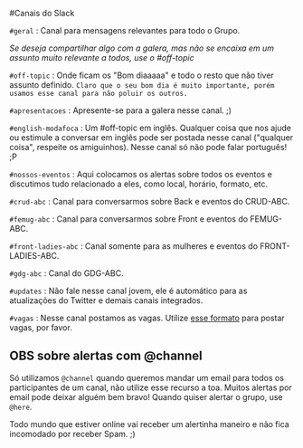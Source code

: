 #Canais do Slack

`#geral` : Canal para mensagens relevantes para todo o Grupo. 

*Se deseja compartilhar algo com a galera, mas não se encaixa em um assunto muito relevante a todos, use o #off-topic*

`#off-topic` : Onde ficam os "Bom diaaaaa" e todo o resto que não tiver assunto definido. `Claro que o seu bom dia é muito importante, porém usamos esse canal para não poluir os outros.`

`#apresentacoes` : Apresente-se para a galera nesse canal. ;)

`#english-modafoca` : Um #off-topic em inglês. Qualquer coisa que nos ajude ou estimule a conversar em inglês pode ser postada nesse canal ("qualquer coisa", respeite os amiguinhos). Nesse canal só não pode falar português! ;P

`#nossos-eventos` : Aqui colocamos os alertas sobre todos os eventos e discutimos tudo relacionado a eles, como local, horário, formato, etc.

`#crud-abc` : Canal para conversarmos sobre Back e eventos do CRUD-ABC.

`#femug-abc` : Canal para conversarmos sobre Front e eventos do FEMUG-ABC.

`#front-ladies-abc` : Canal somente para as mulheres e eventos do FRONT-LADIES-ABC.

`#gdg-abc` : Canal do GDG-ABC.

`#updates` : Não fale nesse canal jovem, ele é automático para as atualizações do Twitter e demais canais integrados.

`#vagas` : Nesse canal postamos as vagas. Utilize [esse formato](/formato-vagas.md) para postar vagas, por favor.

## OBS sobre alertas com @channel

Só utilizamos `@channel` quando queremos mandar um email para todos os participantes de um canal, não utilize esse recurso a toa. Muitos alertas por email pode deixar alguém bem bravo! Quando quiser alertar o grupo, use `@here`.

Todo mundo que estiver online vai receber um alertinha maneiro e não fica incomodado por receber Spam. ;)
